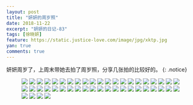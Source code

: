 ```yaml
---
layout: post
title: "妍妍的周岁照"
date: 2018-11-22
excerpt: "妍妍的日记-83"
tags: [徐晓妍]
feature: https://static.justice-love.com/image/jpg/xktp.jpg
yan: true
comments: true
---
```

妍妍周岁了，上周末带她去拍了周岁照，分享几张拍的比较好的。
{: .notice}
<figure>
    <img src="{{ site.staticUrl }}/yanyan/image/zhousui1.JPG" />
    <img src="{{ site.staticUrl }}/yanyan/image/zhousui2.JPG" />
    <img src="{{ site.staticUrl }}/yanyan/image/zhousui3.JPG" />
    <img src="{{ site.staticUrl }}/yanyan/image/zhousui4.JPG" />
    <img src="{{ site.staticUrl }}/yanyan/image/zhousui5.JPG" />
    <img src="{{ site.staticUrl }}/yanyan/image/zhousui6.JPG" />
    <img src="{{ site.staticUrl }}/yanyan/image/zhousui7.JPG" />
    <img src="{{ site.staticUrl }}/yanyan/image/zhousui8.JPG" />
    <img src="{{ site.staticUrl }}/yanyan/image/zhousui9.JPG" />
    <img src="{{ site.staticUrl }}/yanyan/image/zhousui10.JPG" />
    <img src="{{ site.staticUrl }}/yanyan/image/zhousui11.JPG" />
    <img src="{{ site.staticUrl }}/yanyan/image/zhousui12.JPG" />
    <img src="{{ site.staticUrl }}/yanyan/image/zhousui13.JPG" />
    <img src="{{ site.staticUrl }}/yanyan/image/zhousui14.JPG" />
    <img src="{{ site.staticUrl }}/yanyan/image/zhousui15.JPG" />
    <img src="{{ site.staticUrl }}/yanyan/image/zhousui16.JPG" />
    <img src="{{ site.staticUrl }}/yanyan/image/zhousui17.JPG" />
    <img src="{{ site.staticUrl }}/yanyan/image/zhousui18.JPG" />
    <img src="{{ site.staticUrl }}/yanyan/image/zhousui19.JPG" />
    <img src="{{ site.staticUrl }}/yanyan/image/zhousui20.JPG" />
    <img src="{{ site.staticUrl }}/yanyan/image/zhousui21.JPG" />
    <img src="{{ site.staticUrl }}/yanyan/image/zhousui22.JPG" />
    <img src="{{ site.staticUrl }}/yanyan/image/zhousui23.JPG" />
    <img src="{{ site.staticUrl }}/yanyan/image/zhousui24.JPG" />
    <img src="{{ site.staticUrl }}/yanyan/image/zhousui25.JPG" />
    <img src="{{ site.staticUrl }}/yanyan/image/zhousui26.JPG" />
    <img src="{{ site.staticUrl }}/yanyan/image/zhousui27.JPG" />
    <img src="{{ site.staticUrl }}/yanyan/image/zhousui28.JPG" />
    <img src="{{ site.staticUrl }}/yanyan/image/zhousui29.JPG" />
    <img src="{{ site.staticUrl }}/yanyan/image/zhousui30.JPG" />
    <img src="{{ site.staticUrl }}/yanyan/image/zhousui31.JPG" />
    <img src="{{ site.staticUrl }}/yanyan/image/zhousui32.JPG" />
    <img src="{{ site.staticUrl }}/yanyan/image/zhousui33.JPG" />
    <img src="{{ site.staticUrl }}/yanyan/image/zhousui34.JPG" />
    <img src="{{ site.staticUrl }}/yanyan/image/zhousui35.JPG" />
    <img src="{{ site.staticUrl }}/yanyan/image/zhousui36.JPG" />
    <img src="{{ site.staticUrl }}/yanyan/image/zhousui37.JPG" />
    <img src="{{ site.staticUrl }}/yanyan/image/zhousui38.JPG" />
    <img src="{{ site.staticUrl }}/yanyan/image/zhousui39.JPG" />
    <img src="{{ site.staticUrl }}/yanyan/image/zhousui40.JPG" />
    <img src="{{ site.staticUrl }}/yanyan/image/zhousui41.JPG" />
    <img src="{{ site.staticUrl }}/yanyan/image/zhousui42.JPG" />
    <img src="{{ site.staticUrl }}/yanyan/image/zhousui43.JPG" />
    <img src="{{ site.staticUrl }}/yanyan/image/zhousui44.JPG" />
    <img src="{{ site.staticUrl }}/yanyan/image/zhousui45.JPG" />
    <img src="{{ site.staticUrl }}/yanyan/image/zhousui46.JPG" />
</figure>
